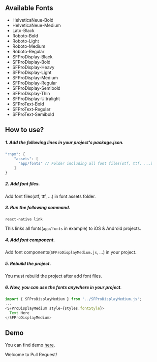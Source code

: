 ## Available Fonts

- HelveticaNeue-Bold
- HelveticaNeue-Medium
- Lato-Black
- Roboto-Bold
- Roboto-Light
- Roboto-Medium
- Roboto-Regular
- SFProDisplay-Black
- SFProDisplay-Bold
- SFProDisplay-Heavy
- SFProDisplay-Light
- SFProDisplay-Medium
- SFProDisplay-Regular
- SFProDisplay-Semibold
- SFProDisplay-Thin
- SFProDisplay-Ultralight
- SFProText-Bold
- SFProText-Regular
- SFProText-Semibold

## How to use?

##### 1. Add the following lines in your project's package.json.
```javascript
"rnpm": {
    "assets": [
      "app/fonts" // Folder including all font files(otf, ttf, ...)
    ]
}
```

##### 2. Add font files.
Add font files(otf, ttf, ...) in font assets folder.

##### 3. Run the following command.
```shell
react-native link
```
This links all fonts(`app/fonts` in example) to iOS & Android projects.

##### 4. Add font component.
Add font components(`SFProDisplayMedium.js`, ...) in your project.

##### 5. Rebuild the project.
You must rebuild the project after add font files.

##### 6. Now, you can use the fonts anywhere in your project.
```typescript jsx
import { SFProDisplayMedium } from '../SFProDisplayMedium.js';
...
<SFProDisplayMedium style={styles.fontStyle}>
  Text Here
</SFProDisplayMedium>
```

## Demo
You can find demo [here](https://github.com/atoami/react-native-navigation-redux-starter-kit).

Welcome to Pull Request!
